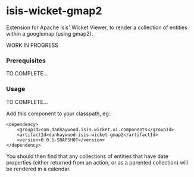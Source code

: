isis-wicket-gmap2
=================

Extension for Apache Isis' Wicket Viewer, to render a collection of entities within a googlemap (using gmap2).  


WORK IN PROGRESS

### Prerequisites

TO COMPLETE...


### Usage


TO COMPLETE...


Add this component to your classpath, eg:

    <dependency>
        <groupId>com.danhaywood.isis.wicket.ui.components</groupId>
        <artifactId>danhaywood-isis-wicket-gmap2</artifactId>
        <version>0.0.1-SNAPSHOT</version>
    </dependency>


You should then find that any collections of entities that have date properties (either returned from an action, or as a parented collection) will be rendered in a calendar.